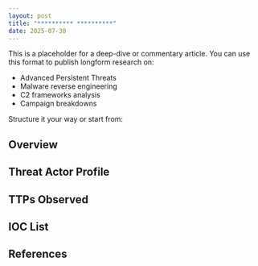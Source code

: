 ```yaml
---
layout: post
title: "********** **********"
date: 2025-07-30
---
```


This is a placeholder for a deep-dive or commentary article. You can use this format to publish longform research on:

- Advanced Persistent Threats
- Malware reverse engineering
- C2 frameworks analysis
- Campaign breakdowns

Structure it your way or start from:

## Overview

## Threat Actor Profile

## TTPs Observed

## IOC List

## References
